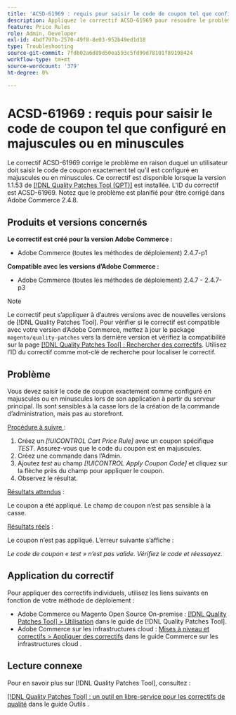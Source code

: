 ```yaml
---
title: 'ACSD-61969 : requis pour saisir le code de coupon tel que configuré en majuscules ou en minuscules'
description: Appliquez le correctif ACSD-61969 pour résoudre le problème d’Adobe Commerce où un utilisateur doit saisir le code de coupon exactement tel qu’il est configuré en majuscules ou en minuscules.
feature: Price Rules
role: Admin, Developer
exl-id: 4bdf797b-2570-49f8-8e03-952b49ed1d18
type: Troubleshooting
source-git-commit: 7fdb02a6d89d50ea593c5fd99d78101f89198424
workflow-type: tm+mt
source-wordcount: '379'
ht-degree: 0%

---
```


# ACSD-61969 : requis pour saisir le code de coupon tel que configuré en majuscules ou en minuscules

Le correctif ACSD-61969 corrige le problème en raison duquel un utilisateur doit saisir le code de coupon exactement tel qu’il est configuré en majuscules ou en minuscules. Ce correctif est disponible lorsque la version 1.1.53 de [[!DNL Quality Patches Tool (QPT)]](/help/tools/quality-patches-tool/quality-patches-tool-to-self-serve-quality-patches.md) est installée. L’ID du correctif est ACSD-61969. Notez que le problème est planifié pour être corrigé dans Adobe Commerce 2.4.8.

## Produits et versions concernés

**Le correctif est créé pour la version Adobe Commerce :**

* Adobe Commerce (toutes les méthodes de déploiement) 2.4.7-p1

**Compatible avec les versions d’Adobe Commerce :**

* Adobe Commerce (toutes les méthodes de déploiement) 2.4.7 - 2.4.7-p3

>[!NOTE]
>
>Le correctif peut s’appliquer à d’autres versions avec de nouvelles versions de [!DNL Quality Patches Tool]. Pour vérifier si le correctif est compatible avec votre version d’Adobe Commerce, mettez à jour le package `magento/quality-patches` vers la dernière version et vérifiez la compatibilité sur la page [[!DNL Quality Patches Tool] : Rechercher des correctifs](https://experienceleague.adobe.com/tools/commerce-quality-patches/index.html). Utilisez l’ID du correctif comme mot-clé de recherche pour localiser le correctif.

## Problème

Vous devez saisir le code de coupon exactement comme configuré en majuscules ou en minuscules lors de son application à partir du serveur principal. Ils sont sensibles à la casse lors de la création de la commande d’administration, mais pas au storefront.

<u>Procédure à suivre </u> :

1. Créez un *[!UICONTROL Cart Price Rule]* avec un coupon spécifique *TEST*. Assurez-vous que le code du coupon est en majuscules.
1. Créez une commande dans l’Admin.
1. Ajoutez *test* au champ *[!UICONTROL Apply Coupon Code]* et cliquez sur la flèche près du champ pour appliquer le coupon.
1. Observez le résultat.

<u>Résultats attendus</u> :

Le coupon a été appliqué. Le champ de coupon n’est pas sensible à la casse.

<u>Résultats réels</u> :

Le coupon n’est pas appliqué. L’erreur suivante s’affiche :

*Le code de coupon « test » n’est pas valide. Vérifiez le code et réessayez.*

## Application du correctif

Pour appliquer des correctifs individuels, utilisez les liens suivants en fonction de votre méthode de déploiement :

* Adobe Commerce ou Magento Open Source On-premise : [[!DNL Quality Patches Tool] > Utilisation](/help/tools/quality-patches-tool/usage.md) dans le guide de [!DNL Quality Patches Tool].
* Adobe Commerce sur les infrastructures cloud : [Mises à niveau et correctifs > Appliquer des correctifs](https://experienceleague.adobe.com/docs/commerce-cloud-service/user-guide/develop/upgrade/apply-patches.html) dans le guide Commerce sur les infrastructures cloud .

## Lecture connexe

Pour en savoir plus sur [!DNL Quality Patches Tool], consultez :

[[!DNL Quality Patches Tool] : un outil en libre-service pour les correctifs de qualité](/help/tools/quality-patches-tool/quality-patches-tool-to-self-serve-quality-patches.md) dans le guide Outils .
